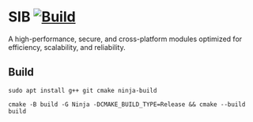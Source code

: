 # SIB [![Build](https://github.com/PooyaEimandar/sib/actions/workflows/build.yml/badge.svg)](https://github.com/PooyaEimandar/sib/actions/workflows/build.yml)

A high-performance, secure, and cross-platform modules optimized for efficiency, scalability, and reliability.

## Build

`sudo apt install g++ git cmake ninja-build`

`cmake -B build -G Ninja -DCMAKE_BUILD_TYPE=Release && cmake --build build`
